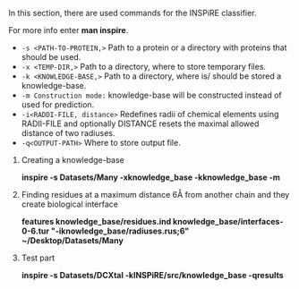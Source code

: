 In this section, there are used commands for the INSPiRE classifier.


For more info enter **man inspire**.

- `-s <PATH-TO-PROTEIN,>`  Path  to  a  protein  or  a  directory  with  proteins  that  should  be used.
- `-x <TEMP-DIR,>`  Path to a directory, where to store temporary files.
- `-k <KNOWLEDGE-BASE,>` Path to a directory, where is/ should be stored a knowledge-base.
- `-m Construction mode:` knowledge-base will be constructed instead of used for prediction.
- `-i<RADDI-FILE, distance>` Redefines  radii  of  chemical  elements  using  RADII-FILE  and optionally DISTANCE resets the maximal
                          allowed distance of two radiuses.
- `-q<OUTPUT-PATH>` Where  to  store  output file.
 

1. Creating a knowledge-base
   
   **inspire -s Datasets/Many -xknowledge_base -kknowledge_base -m**
   
2. Finding residues at a maximum distance 6Å from another chain and they create biological interface
  
   **features knowledge_base/residues.ind knowledge_base/interfaces-0-6.tur "-iknowledge_base/radiuses.rus;6" ~/Desktop/Datasets/Many**
  
3. Test part 
  
    **inspire -s Datasets/DCXtal -kINSPiRE/src/knowledge_base -qresults**
